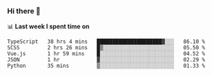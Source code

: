 ### Hi there 👋

<!--
**DBvc/DBvc** is a ✨ _special_ ✨ repository because its `README.md` (this file) appears on your GitHub profile.

Here are some ideas to get you started:

- 🔭 I’m currently working on ...
- 🌱 I’m currently learning ...
- 👯 I’m looking to collaborate on ...
- 🤔 I’m looking for help with ...
- 💬 Ask me about ...
- 📫 How to reach me: ...
- 😄 Pronouns: ...
- ⚡ Fun fact: ...
-->

📊 **Last week I spent time on**
<!--START_SECTION:waka-->
```text
TypeScript   38 hrs 4 mins   █████████████████████▓░░░   86.10 % 
SCSS         2 hrs 26 mins   █▒░░░░░░░░░░░░░░░░░░░░░░░   05.50 % 
Vue.js       1 hr 59 mins    █░░░░░░░░░░░░░░░░░░░░░░░░   04.52 % 
JSON         1 hr            ▓░░░░░░░░░░░░░░░░░░░░░░░░   02.29 % 
Python       35 mins         ▒░░░░░░░░░░░░░░░░░░░░░░░░   01.33 % 
```
<!--END_SECTION:waka-->
